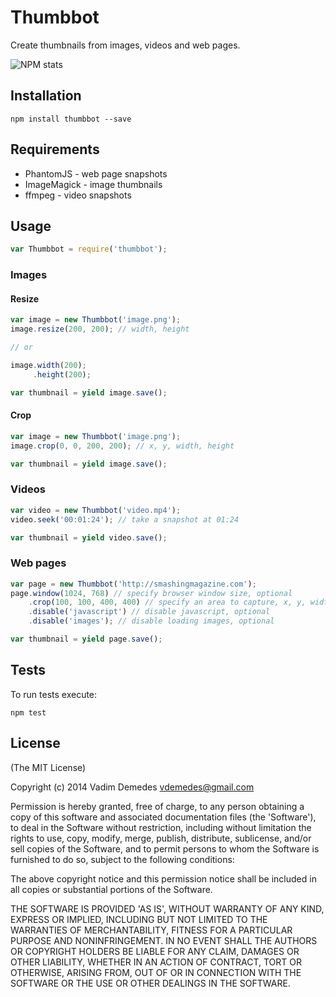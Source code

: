 # Thumbbot

Create thumbnails from images, videos and web pages.

![NPM stats](https://nodei.co/npm/thumbbot.png?downloads=true)

## Installation

```npm install thumbbot --save```

## Requirements

- PhantomJS - web page snapshots
- ImageMagick - image thumbnails
- ffmpeg - video snapshots

## Usage

```javascript
var Thumbbot = require('thumbbot');
```

### Images

#### Resize

```javascript
var image = new Thumbbot('image.png');
image.resize(200, 200); // width, height

// or

image.width(200);
     .height(200);

var thumbnail = yield image.save();
```

#### Crop

```javascript
var image = new Thumbbot('image.png');
image.crop(0, 0, 200, 200); // x, y, width, height

var thumbnail = yield image.save();
```
	
### Videos

```javascript
var video = new Thumbbot('video.mp4');
video.seek('00:01:24'); // take a snapshot at 01:24

var thumbnail = yield video.save();
```

### Web pages

```javascript
var page = new Thumbbot('http://smashingmagazine.com');
page.window(1024, 768) // specify browser window size, optional
    .crop(100, 100, 400, 400) // specify an area to capture, x, y, width & height, optional
    .disable('javascript') // disable javascript, optional
    .disable('images'); // disable loading images, optional

var thumbnail = yield page.save();
```

## Tests

To run tests execute:

```npm test```

## License

(The MIT License)

Copyright (c) 2014 Vadim Demedes <vdemedes@gmail.com>

Permission is hereby granted, free of charge, to any person obtaining a copy of this software and associated documentation files (the 'Software'), to deal in the Software without restriction, including without limitation the rights to use, copy, modify, merge, publish, distribute, sublicense, and/or sell copies of the Software, and to permit persons to whom the Software is furnished to do so, subject to the following conditions:

The above copyright notice and this permission notice shall be included in all copies or substantial portions of the Software.

THE SOFTWARE IS PROVIDED 'AS IS', WITHOUT WARRANTY OF ANY KIND, EXPRESS OR IMPLIED, INCLUDING BUT NOT LIMITED TO THE WARRANTIES OF MERCHANTABILITY, FITNESS FOR A PARTICULAR PURPOSE AND NONINFRINGEMENT. IN NO EVENT SHALL THE AUTHORS OR COPYRIGHT HOLDERS BE LIABLE FOR ANY CLAIM, DAMAGES OR OTHER LIABILITY, WHETHER IN AN ACTION OF CONTRACT, TORT OR OTHERWISE, ARISING FROM, OUT OF OR IN CONNECTION WITH THE SOFTWARE OR THE USE OR OTHER DEALINGS IN THE SOFTWARE.